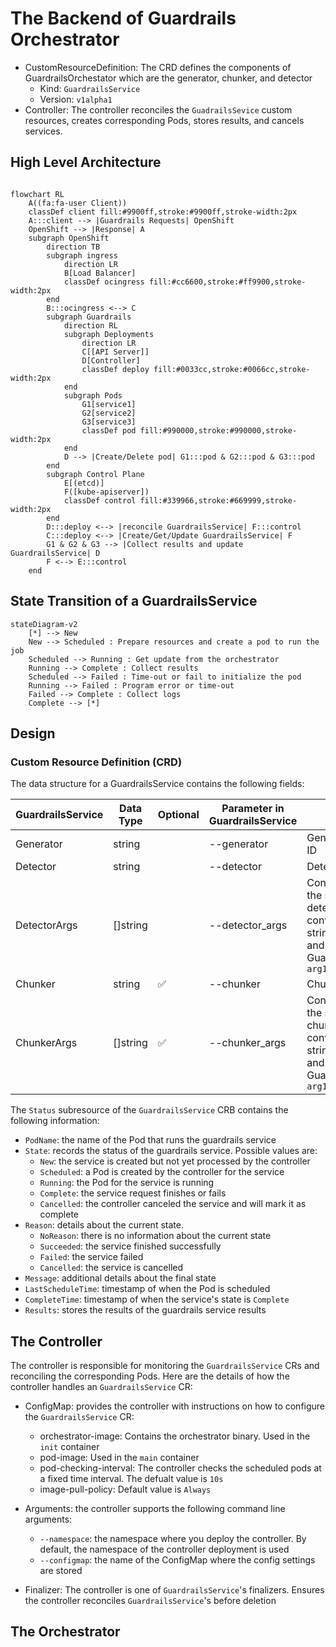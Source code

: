 # The Backend of Guardrails Orchestrator

* CustomResourceDefinition: The CRD defines the components of GuardrailsOrchestator which are the generator, chunker, and detector
    * Kind: `GuardrailsService`
    * Version: `v1alpha1`
* Controller: The controller reconciles the `GuadrailsSevice` custom resources, creates corresponding Pods, stores results, and cancels services.

## High Level Architecture
```mermaid

flowchart RL
    A((fa:fa-user Client))
    classDef client fill:#9900ff,stroke:#9900ff,stroke-width:2px
    A:::client --> |Guardrails Requests| OpenShift
    OpenShift --> |Response| A
    subgraph OpenShift
        direction TB
        subgraph ingress
            direction LR
            B[Load Balancer]
            classDef ocingress fill:#cc6600,stroke:#ff9900,stroke-width:2px
        end
        B:::ocingress <--> C
        subgraph Guardrails
            direction RL
            subgraph Deployments
                direction LR
                C[[API Server]]
                D[Controller]
                classDef deploy fill:#0033cc,stroke:#0066cc,stroke-width:2px
            end
            subgraph Pods
                G1[service1]
                G2[service2]
                G3[service3]
                classDef pod fill:#990000,stroke:#990000,stroke-width:2px
            end
            D --> |Create/Delete pod| G1:::pod & G2:::pod & G3:::pod
        end
        subgraph Control Plane
            E[(etcd)]
            F([kube-apiserver])
            classDef control fill:#339966,stroke:#669999,stroke-width:2px
        end
        D:::deploy <--> |reconcile GuardrailsService| F:::control
        C:::deploy <--> |Create/Get/Update GuardrailsService| F
        G1 & G2 & G3 --> |Collect results and update GuardrailsService| D
        F <--> E:::control
    end
```

## State Transition of a GuardrailsService
```mermaid
stateDiagram-v2
    [*] --> New
    New --> Scheduled : Prepare resources and create a pod to run the job
    Scheduled --> Running : Get update from the orchestrator
    Running --> Complete : Collect results
    Scheduled --> Failed : Time-out or fail to initialize the pod
    Running --> Failed : Program error or time-out
    Failed --> Complete : Collect logs
    Complete --> [*]

```
## Design

### Custom Resource Definition (CRD)
The data structure for a GuardrailsService contains the following fields:

| GuardrailsService | Data Type | Optional | Parameter in GuardrailsService | Description
| --- | --- | --- | --- | -- |
| Generator | string | | --generator | Generator name or ID|
| Detector | string |  | --detector | Detector name or ID |
| DetectorArgs | []string |  | --detector_args | Configurations for the selected detector. The data is converted to a string in this format and passed to the GuardrailsService: `arg1=val1,arg2=val2` |
| Chunker | string | ✅ | --chunker | Chunker name or ID |
| ChunkerArgs | []string | ✅ | --chunker_args | Configurations for the selected chunker. The data is converted to a string in this format and passed to the GuardrailsService: `arg1=val1,arg2=val2` |

The `Status` subresource of the `GuardrailsService` CRB contains the following information:

* `PodName`: the name of the Pod that runs the guardrails service
* `State`: records the status of the  guardrails service. Possible values are:
    * `New`: the service is created but not yet processed by the controller
    * `Scheduled`: a Pod is created by the controller for the service
    * `Running`: the Pod for the service is running
    * `Complete`: the service request finishes or fails
    * `Cancelled`: the controller canceled the service and will mark it as complete
* `Reason`: details about the current state.
    * `NoReason`: there is no information about the current state
    * `Succeeded`: the service finished successfully
    * `Failed`: the service failed
    * `Cancelled`: the service is cancelled
* `Message`: additional details about the final state
* `LastScheduleTime`: timestamp of when the Pod is scheduled
* `CompleteTime`: timestamp of when the service's state is `Complete`
* `Results`: stores the results of the guardrails service results

## The Controller
The controller is responsible for monitoring the `GuardrailsService` CRs and reconciling the corresponding Pods. Here are the details of how the controller handles an `GuardrailsService` CR:
* ConfigMap: provides the controller with instructions on how to configure the `GuardrailsService` CR:
    * orchestrator-image: Contains the orchestrator binary. Used in the `init` container
    * pod-image: Used in the `main` container
    * pod-checking-interval: The controller checks the scheduled pods at a fixed time interval. The defualt value is `10s`
    * image-pull-policy: Default value is `Always`

* Arguments: the controller supports the following command line arguments:
    * `--namespace`: the namespace where you deploy the controller. By default, the namespace of the controller deployment is used
    * `--configmap`: the name of the ConfigMap where the config settings are stored

* Finalizer: The controller is one of `GuardrailsService`'s finalizers. Ensures the controller reconciles `GuardrailsService`'s before deletion

## The Orchestrator